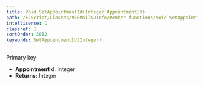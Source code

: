 ```yaml
---
title: Void SetAppointmentId(Integer AppointmentId)
path: /EJScript/Classes/NSEMailSOInfo/Member functions/Void SetAppointmentId(Integer p_0)
intellisense: 1
classref: 1
sortOrder: 3052
keywords: SetAppointmentId(Integer)
---
```



Primary key



* **AppointmentId:** Integer
* **Returns:** Integer



